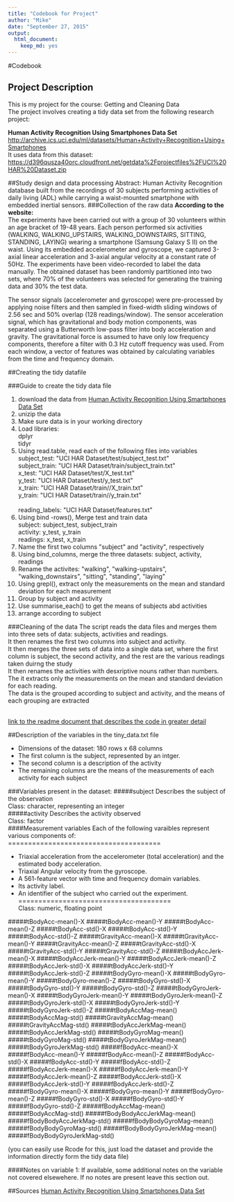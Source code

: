 ```yaml
---
title: "Codebook for Project"
author: "Mike"
date: "September 27, 2015"
output:
  html_document:
    keep_md: yes
---
```

#Codebook
## Project Description
This is my project for the course: Getting and Cleaning Data<br />
The project involves creating a tidy data set from the following research project:<br />

__Human Activity Recognition Using Smartphones Data Set__ <br />
http://archive.ics.uci.edu/ml/datasets/Human+Activity+Recognition+Using+Smartphones<br />
It uses data from this dataset:<br />
https://d396qusza40orc.cloudfront.net/getdata%2Fprojectfiles%2FUCI%20HAR%20Dataset.zip<br />

##Study design and data processing
Abstract: Human Activity Recognition database built from the recordings of 30 subjects performing activities of daily living (ADL) while carrying a waist-mounted smartphone with embedded inertial sensors.
###Collection of the raw data
__According to the website:__<br />
The experiments have been carried out with a group of 30 volunteers within an age bracket of 19-48 years. Each person performed six activities (WALKING, WALKING_UPSTAIRS, WALKING_DOWNSTAIRS, SITTING, STANDING, LAYING) wearing a smartphone (Samsung Galaxy S II) on the waist. Using its embedded accelerometer and gyroscope, we captured 3-axial linear acceleration and 3-axial angular velocity at a constant rate of 50Hz. The experiments have been video-recorded to label the data manually. The obtained dataset has been randomly partitioned into two sets, where 70% of the volunteers was selected for generating the training data and 30% the test data. 

The sensor signals (accelerometer and gyroscope) were pre-processed by applying noise filters and then sampled in fixed-width sliding windows of 2.56 sec and 50% overlap (128 readings/window). The sensor acceleration signal, which has gravitational and body motion components, was separated using a Butterworth low-pass filter into body acceleration and gravity. The gravitational force is assumed to have only low frequency components, therefore a filter with 0.3 Hz cutoff frequency was used. From each window, a vector of features was obtained by calculating variables from the time and frequency domain.


##Creating the tidy datafile

###Guide to create the tidy data file
1. download the data from [Human Activity Recognition Using Smartphones Data Set](http://archive.ics.uci.edu/ml/datasets/Human+Activity+Recognition+Using+Smartphones#)
2. unizip the data
3. Make sure data is in your working directory
4. Load libraries: 
  <br />    dplyr
  <br />    tidyr
5. Using read.table, read each of the following files into variables
  <br />subject_test:   "UCI HAR Dataset/test/subject_test.txt"
  <br />subject_train:  "UCI HAR Dataset/train/subject_train.txt"
  <br />x_test:         "UCI HAR Dataset/test/X_test.txt"
  <br />y_test:         "UCI HAR Dataset/test/y_test.txt"
  <br />x_train:        "UCI HAR Dataset/train//X_train.txt"
  <br />y_train:        "UCI HAR Dataset/train//y_train.txt"   
  <br />reading_labels: "UCI HAR Dataset/features.txt"
6. Using bind -rows(), Merge test and train data
  <br />subject:  subject_test, subject_train
  <br />activity: y_test, y_train
  <br />readings: x_test, x_train
7. Name the first two columns "subject" and "activity", respectively
8. Using bind_columns, merge the three datasets: subject, activity, readings
9. Rename the activites: "walking", "walking-upstairs", "walking_downstairs", "sitting", "standing", "laying"
10. Using grepl(), extract only the measurements on the mean and standard deviation for each measurement
11. Group by subject and activity
12. Use summarise_each() to get the means of subjects abd activities
13. arrange according to subject

###Cleaning of the data
The script reads the data files and merges them into three sets of data: subjects, activities and readings.
<br />It then renames the first two columns into subject and activity. 
<br />It then merges the three sets of data into a single data set, where the first column is subject, the second activity, and the rest are the various readings taken duirng the study
<br />It then renames the activities with desxriptive nouns rather than numbers.
<br />The it extracts only the measurements on the mean and standard deviation for each reading.
<br />The data is the grouped according to subject and activity, and the means of each grouping are extracted

<br />[link to the readme document that describes the code in greater detail](readme.MD)

##Description of the variables in the tiny_data.txt file
 - Dimensions of the dataset: 180 rows x 68 columns
 - The first column is the subject, represented by an intger.
 - The second column is a description of the activity
 - The remaining columns are the means of the measurements of each activity for each subject
 
###Variables present in the dataset:
#####subject
Describes the subject of the observation<br />
Class: character, representing an integer<br />
#####activity
Describes the activity observed<br />
Class: factor<br />
####Measurement variables
  Each of the following varaibles represent various components of:<br />
  ======================================<br />
  - Triaxial acceleration from the accelerometer (total acceleration) and the estimated body acceleration.<br />
  - Triaxial Angular velocity from the gyroscope. <br />
  - A 561-feature vector with time and frequency domain variables. <br />
  - Its activity label. <br />
  - An identifier of the subject who carried out the experiment.<br />
  ======================================<br />
Class: numeric, floating point<br />

#####tBodyAcc-mean()-X
#####tBodyAcc-mean()-Y
#####tBodyAcc-mean()-Z
#####tBodyAcc-std()-X
#####tBodyAcc-std()-Y
#####tBodyAcc-std()-Z
#####tGravityAcc-mean()-X
#####tGravityAcc-mean()-Y
#####tGravityAcc-mean()-Z
#####tGravityAcc-std()-X
#####tGravityAcc-std()-Y
#####tGravityAcc-std()-Z
#####tBodyAccJerk-mean()-X
#####tBodyAccJerk-mean()-Y
#####tBodyAccJerk-mean()-Z
#####tBodyAccJerk-std()-X
#####tBodyAccJerk-std()-Y
#####tBodyAccJerk-std()-Z
#####tBodyGyro-mean()-X
#####tBodyGyro-mean()-Y
#####tBodyGyro-mean()-Z
#####tBodyGyro-std()-X
#####tBodyGyro-std()-Y
#####tBodyGyro-std()-Z
#####tBodyGyroJerk-mean()-X
#####tBodyGyroJerk-mean()-Y
#####tBodyGyroJerk-mean()-Z
#####tBodyGyroJerk-std()-X
#####tBodyGyroJerk-std()-Y
#####tBodyGyroJerk-std()-Z
#####tBodyAccMag-mean()
#####tBodyAccMag-std()
#####tGravityAccMag-mean()
#####tGravityAccMag-std()
#####tBodyAccJerkMag-mean()
#####tBodyAccJerkMag-std()
#####tBodyGyroMag-mean()
#####tBodyGyroMag-std()
#####tBodyGyroJerkMag-mean()
#####tBodyGyroJerkMag-std()
#####fBodyAcc-mean()-X
#####fBodyAcc-mean()-Y
#####fBodyAcc-mean()-Z
#####fBodyAcc-std()-X
#####fBodyAcc-std()-Y
#####fBodyAcc-std()-Z
#####fBodyAccJerk-mean()-X
#####fBodyAccJerk-mean()-Y
#####fBodyAccJerk-mean()-Z
#####fBodyAccJerk-std()-X
#####fBodyAccJerk-std()-Y
#####fBodyAccJerk-std()-Z
#####fBodyGyro-mean()-X
#####fBodyGyro-mean()-Y
#####fBodyGyro-mean()-Z
#####fBodyGyro-std()-X
#####fBodyGyro-std()-Y
#####fBodyGyro-std()-Z
#####fBodyAccMag-mean()
#####fBodyAccMag-std()
#####fBodyBodyAccJerkMag-mean()
#####fBodyBodyAccJerkMag-std()
#####fBodyBodyGyroMag-mean()
#####fBodyBodyGyroMag-std()
#####fBodyBodyGyroJerkMag-mean()
#####fBodyBodyGyroJerkMag-std()


(you can easily use Rcode for this, just load the dataset and provide the information directly form the tidy data file)

####Notes on variable 1:
If available, some additional notes on the variable not covered elsewehere. If no notes are present leave this section out.

##Sources
[]()
[Human Activity Recognition Using Smartphones Data Set](http://archive.ics.uci.edu/ml/datasets/Human+Activity+Recognition+Using+Smartphones#)
